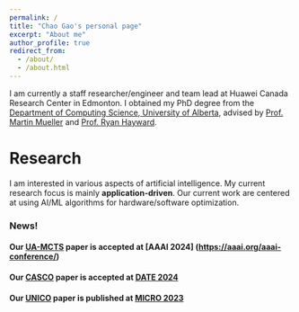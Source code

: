 ```yaml
---
permalink: /
title: "Chao Gao's personal page"
excerpt: "About me"
author_profile: true
redirect_from: 
  - /about/
  - /about.html
---
```


I am currently a staff researcher/engineer and team lead at Huawei Canada Research Center in Edmonton.  I obtained my PhD degree from the [Department of Computing Science, University of Alberta](http://cs.ualberta.ca), advised by [Prof. Martin Mueller](https://webdocs.cs.ualberta.ca/~mmueller/) and [Prof. Ryan Hayward](https://webdocs.cs.ualberta.ca/~hayward/). 

Research
======

I am interested in various aspects of artificial intelligence. 
My current research focus is mainly **application-driven**. 
Our current work are centered at using AI/ML algorithms for hardware/software optimization. 

<script type="text/javascript" id="clustrmaps" src="//cdn.clustrmaps.com/map_v2.js?d=ks1HHRx40JDqCQpww-aK6hlG-ujd51WX5oytEVIXeQs&cl=ffffff&w=a">

</script>


### News! 

#### Our [UA-MCTS](#) paper is accepted at [AAAI 2024] (https://aaai.org/aaai-conference/)

#### Our [CASCO](#) paper is accepted at [DATE 2024](https://www.date-conference.com/) 

#### Our [UNICO](#) paper is published at [MICRO 2023](https://microarch.org/micro56/)
